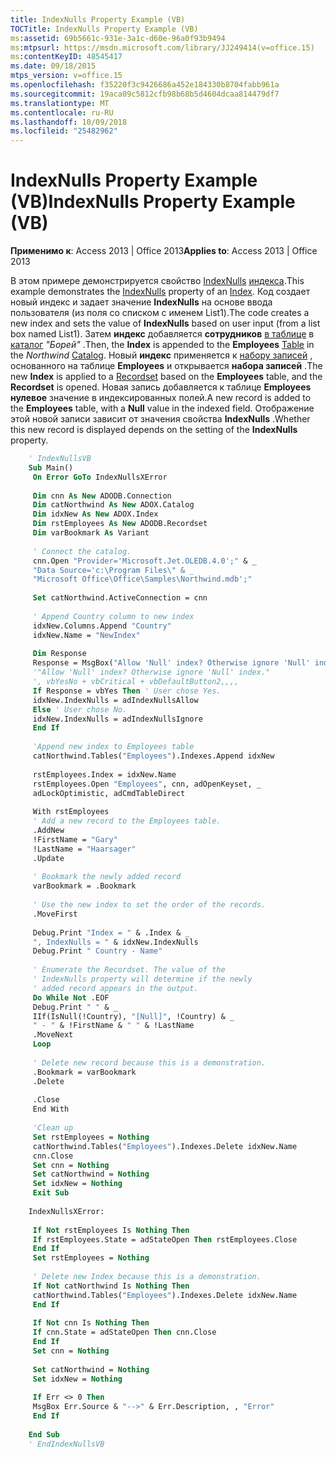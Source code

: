 ```yaml
---
title: IndexNulls Property Example (VB)
TOCTitle: IndexNulls Property Example (VB)
ms:assetid: 69b5661c-931e-3a1c-d60e-96a0f93b9494
ms:mtpsurl: https://msdn.microsoft.com/library/JJ249414(v=office.15)
ms:contentKeyID: 48545417
ms.date: 09/18/2015
mtps_version: v=office.15
ms.openlocfilehash: f35220f3c9426686a452e184330b8704fabb961a
ms.sourcegitcommit: 19aca09c5812cfb98b68b5d4604dcaa814479df7
ms.translationtype: MT
ms.contentlocale: ru-RU
ms.lasthandoff: 10/09/2018
ms.locfileid: "25482962"
---
```

# <a name="indexnulls-property-example-vb"></a><span data-ttu-id="177b2-102">IndexNulls Property Example (VB)</span><span class="sxs-lookup"><span data-stu-id="177b2-102">IndexNulls Property Example (VB)</span></span>

<span data-ttu-id="177b2-103">**Применимо к**: Access 2013 | Office 2013</span><span class="sxs-lookup"><span data-stu-id="177b2-103">**Applies to**: Access 2013 | Office 2013</span></span>

<span data-ttu-id="177b2-104">В этом примере демонстрируется свойство [IndexNulls](indexnulls-property-adox.md) [индекса](index-object-adox.md).</span><span class="sxs-lookup"><span data-stu-id="177b2-104">This example demonstrates the [IndexNulls](indexnulls-property-adox.md) property of an [Index](index-object-adox.md).</span></span> <span data-ttu-id="177b2-105">Код создает новый индекс и задает значение **IndexNulls** на основе ввода пользователя (из поля со списком с именем List1).</span><span class="sxs-lookup"><span data-stu-id="177b2-105">The code creates a new index and sets the value of **IndexNulls** based on user input (from a list box named List1).</span></span> <span data-ttu-id="177b2-106">Затем **индекс** добавляется **сотрудников** [в таблице](table-object-adox.md) в [каталог](catalog-object-adox.md) *"Борей"* .</span><span class="sxs-lookup"><span data-stu-id="177b2-106">Then, the **Index** is appended to the **Employees** [Table](table-object-adox.md) in the *Northwind* [Catalog](catalog-object-adox.md).</span></span> <span data-ttu-id="177b2-107">Новый **индекс** применяется к [набору записей](recordset-object-ado.md) , основанного на таблице **Employees** и открывается **набора записей** .</span><span class="sxs-lookup"><span data-stu-id="177b2-107">The new **Index** is applied to a [Recordset](recordset-object-ado.md) based on the **Employees** table, and the **Recordset** is opened.</span></span> <span data-ttu-id="177b2-108">Новая запись добавляется к таблице **Employees** **нулевое** значение в индексированных полей.</span><span class="sxs-lookup"><span data-stu-id="177b2-108">A new record is added to the **Employees** table, with a **Null** value in the indexed field.</span></span> <span data-ttu-id="177b2-109">Отображение этой новой записи зависит от значения свойства **IndexNulls** .</span><span class="sxs-lookup"><span data-stu-id="177b2-109">Whether this new record is displayed depends on the setting of the **IndexNulls** property.</span></span>

```vb
    ' IndexNullsVB 
    Sub Main() 
     On Error GoTo IndexNullsXError 
     
     Dim cnn As New ADODB.Connection 
     Dim catNorthwind As New ADOX.Catalog 
     Dim idxNew As New ADOX.Index 
     Dim rstEmployees As New ADODB.Recordset 
     Dim varBookmark As Variant 
     
     ' Connect the catalog. 
     cnn.Open "Provider='Microsoft.Jet.OLEDB.4.0';" & _ 
     "Data Source='c:\Program Files\" & _ 
     "Microsoft Office\Office\Samples\Northwind.mdb';" 
     
     Set catNorthwind.ActiveConnection = cnn 
     
     ' Append Country column to new index 
     idxNew.Columns.Append "Country" 
     idxNew.Name = "NewIndex" 
     
     Dim Response 
     Response = MsgBox("Allow 'Null' index? Otherwise ignore 'Null' index.", vbYesNo) 
     '"Allow 'Null' index? Otherwise ignore 'Null' index." 
     ', vbYesNo + vbCritical + vbDefaultButton2,,,, 
     If Response = vbYes Then ' User chose Yes. 
     idxNew.IndexNulls = adIndexNullsAllow 
     Else ' User chose No. 
     idxNew.IndexNulls = adIndexNullsIgnore 
     End If 
     
     'Append new index to Employees table 
     catNorthwind.Tables("Employees").Indexes.Append idxNew 
     
     rstEmployees.Index = idxNew.Name 
     rstEmployees.Open "Employees", cnn, adOpenKeyset, _ 
     adLockOptimistic, adCmdTableDirect 
     
     With rstEmployees 
     ' Add a new record to the Employees table. 
     .AddNew 
     !FirstName = "Gary" 
     !LastName = "Haarsager" 
     .Update 
     
     ' Bookmark the newly added record 
     varBookmark = .Bookmark 
     
     ' Use the new index to set the order of the records. 
     .MoveFirst 
     
     Debug.Print "Index = " & .Index & _ 
     ", IndexNulls = " & idxNew.IndexNulls 
     Debug.Print " Country - Name" 
     
     ' Enumerate the Recordset. The value of the 
     ' IndexNulls property will determine if the newly 
     ' added record appears in the output. 
     Do While Not .EOF 
     Debug.Print " " & _ 
     IIf(IsNull(!Country), "[Null]", !Country) & _ 
     " - " & !FirstName & " " & !LastName 
     .MoveNext 
     Loop 
     
     ' Delete new record because this is a demonstration. 
     .Bookmark = varBookmark 
     .Delete 
     
     .Close 
     End With 
     
     'Clean up 
     Set rstEmployees = Nothing 
     catNorthwind.Tables("Employees").Indexes.Delete idxNew.Name 
     cnn.Close 
     Set cnn = Nothing 
     Set catNorthwind = Nothing 
     Set idxNew = Nothing 
     Exit Sub 
     
    IndexNullsXError: 
     
     If Not rstEmployees Is Nothing Then 
     If rstEmployees.State = adStateOpen Then rstEmployees.Close 
     End If 
     Set rstEmployees = Nothing 
     
     ' Delete new Index because this is a demonstration. 
     If Not catNorthwind Is Nothing Then 
     catNorthwind.Tables("Employees").Indexes.Delete idxNew.Name 
     End If 
     
     If Not cnn Is Nothing Then 
     If cnn.State = adStateOpen Then cnn.Close 
     End If 
     Set cnn = Nothing 
     
     Set catNorthwind = Nothing 
     Set idxNew = Nothing 
     
     If Err <> 0 Then 
     MsgBox Err.Source & "-->" & Err.Description, , "Error" 
     End If 
     
    End Sub 
    ' EndIndexNullsVB
```
